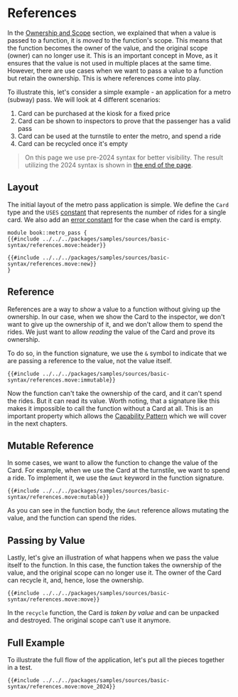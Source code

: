 # References

<!--

Chapter: Basic Syntax
Goal: Show what the borrow checker is and how it works.
Notes:
    - give the metro pass example
    - show why passing by reference is useful
    - mention that reference comparison is faster
    - references can be both mutable and immutable
    - immutable access to shared objects is faster
    - implicit copy
    - moving the value
    - unpacking a reference (mutable and immutable)

 -->

In the [Ownership and Scope](./ownership-and-scope.md) section, we explained that when a value is passed to a function, it is *moved* to the function's scope. This means that the function becomes the owner of the value, and the original scope (owner) can no longer use it. This is an important concept in Move, as it ensures that the value is not used in multiple places at the same time. However, there are use cases when we want to pass a value to a function but retain the ownership. This is where references come into play.

To illustrate this, let's consider a simple example - an application for a metro (subway) pass. We will look at 4 different scenarios:

1. Card can be purchased at the kiosk for a fixed price
2. Card can be shown to inspectors to prove that the passenger has a valid pass
3. Card can be used at the turnstile to enter the metro, and spend a ride
4. Card can be recycled once it's empty

> On this page we use pre-2024 syntax for better visibility. The result utilizing the 2024 syntax is shown in [the end of the page](#move-2024).

## Layout

The initial layout of the metro pass application is simple. We define the `Card` type and the `USES` [constant](./constants.md) that represents the number of rides for a single card. We also add an [error constant](./assert-and-abort.md#error-constants) for the case when the card is empty.

```move
module book::metro_pass {
{{#include ../../../packages/samples/sources/basic-syntax/references.move:header}}

{{#include ../../../packages/samples/sources/basic-syntax/references.move:new}}
}
```

<!-- In [the previous section](./ownership-and-scope.md) we explained the ownership and scope in Move. We showed how the value is *moved* to a new scope, and how it changes the owner. In this section, we will explain how to *borrow* a reference to a value to avoid moving it, and how Move's *borrow checker* ensures that the references are used correctly. -->

## Reference

References are a way to *show* a value to a function without giving up the ownership. In our case, when we show the Card to the inspector, we don't want to give up the ownership of it, and we don't allow them to spend the rides. We just want to allow *reading* the value of the Card and prove its ownership.

To do so, in the function signature, we use the `&` symbol to indicate that we are passing a reference to the value, not the value itself.

```move
{{#include ../../../packages/samples/sources/basic-syntax/references.move:immutable}}
```

Now the function can't take the ownership of the card, and it can't spend the rides. But it can read its value. Worth noting, that a signature like this makes it impossible to call the function without a Card at all. This is an important property which allows the [Capability Pattern](./../programmability/capability.md) which we will cover in the next chapters.

## Mutable Reference

In some cases, we want to allow the function to change the value of the Card. For example, when we use the Card at the turnstile, we want to spend a ride. To implement it, we use the `&mut` keyword in the function signature.

```move
{{#include ../../../packages/samples/sources/basic-syntax/references.move:mutable}}
```

As you can see in the function body, the `&mut` reference allows mutating the value, and the function can spend the rides.

## Passing by Value

Lastly, let's give an illustration of what happens when we pass the value itself to the function. In this case, the function takes the ownership of the value, and the original scope can no longer use it. The owner of the Card can recycle it, and, hence, lose the ownership.

```move
{{#include ../../../packages/samples/sources/basic-syntax/references.move:move}}
```

In the `recycle` function, the Card is *taken by value* and can be unpacked and destroyed. The original scope can't use it anymore.

## Full Example

To illustrate the full flow of the application, let's put all the pieces together in a test.

```move
{{#include ../../../packages/samples/sources/basic-syntax/references.move:move_2024}}
```

<!-- ## Dereference and Copy -->

<!-- TODO: defer and copy, *& -->

<!-- ## Notes -->

<!--
    Move 2024 is great but it's better to show the example with explicit &t and &mut t
    ...and then say that the example could be rewritten with the new syntax


-->

<!-- ## Move 2024

Here's the test from this page written with the Move 2024 syntax:

```move
{{#include ../../../packages/samples/sources/basic-syntax/references.move:move_2024}}
```
-->
